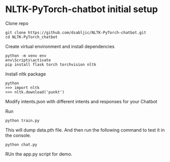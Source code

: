 # NLTK-PyTorch-chatbot initial setup

Clone repo
```
git clone https://github.com/dsabljic/NLTK-PyTorch-chatbot.git
cd NLTK-PyTorch_chatbot
```

Create virtual environment and install dependencies
```
python -m venv env
env\Scripts\activate
pip install flask torch torchvision nltk
```

Install nltk package
```
python
>>> import nltk
>>> nltk.download('punkt')
```

Modify intents.json with different intents and responses for your Chatbot

Run
```
python train.py
```

This will dump data.pth file. And then run the following command to test it in the console.
```
python chat.py
```

RUn the app.py script for demo.
